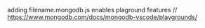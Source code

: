 adding filename.mongodb.js enables plaground features // https://www.mongodb.com/docs/mongodb-vscode/playgrounds/
